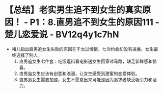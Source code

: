 # 【总结】老实男生追不到女生的真实原因！ - P1：8.直男追不到女生的原因111 - 楚儿恋爱说 - BV12q4y1c7hN

-   褚儿指出直男追女生失败的原因在于太过懒惰，七次约会却没有进展，女生最终选择了别人。
    1.  直男追女生七件套：吃饭逛街看电影送女生回家过马路，缺乏新鲜感和惊喜。
    2.  直男追女生应该有创意和浪漫，让女生感受到甜蜜的恋爱体验。
    3.  直男追女生需要加速，女生不愿意出来可能是因为追求者缺乏吸引力和活力。